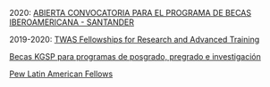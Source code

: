 2020:
[ABIERTA CONVOCATORIA PARA EL PROGRAMA DE BECAS IBEROAMERICANA - SANTANDER](https://www.uis.edu.co/webUIS/es/rss/noticia.jsp?id=233&canal=1140.xml&facultad=ppal)


2019-2020:
[TWAS Fellowships for Research and Advanced Training](https://twas.org/opportunity/twas-fellowships-research-and-advanced-training)

[Becas KGSP para programas de posgrado, pregrado e investigación](http://corea.embajada.gov.co/node/page/16993/becas-kgsp-programas-posgrado-pregrado-e-investigacion)

[Pew Latin American Fellows](https://www.pewtrusts.org/en/projects/pew-latin-american-fellows/program-details)





